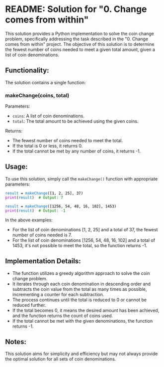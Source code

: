 <h1>README: Solution for "0. Change comes from within"</h1>
<p>This solution provides a Python implementation to solve the coin change problem, specifically addressing the task described in the "0. Change comes from within" project. The objective of this solution is to determine the fewest number of coins needed to meet a given total amount, given a list of coin denominations.</p>

<h2>Functionality:</h2>
<p>The solution contains a single function:</p>

<h3>makeChange(coins, total)</h3>
<p>Parameters:</p>
<ul>
  <li><code>coins</code>: A list of coin denominations.</li>
  <li><code>total</code>: The total amount to be achieved using the given coins.</li>
</ul>
<p>Returns:</p>
<ul>
  <li>The fewest number of coins needed to meet the total.</li>
  <li>If the total is 0 or less, it returns 0.</li>
  <li>If the total cannot be met by any number of coins, it returns -1.</li>
</ul>

<h2>Usage:</h2>
<p>To use this solution, simply call the <code>makeChange()</code> function with appropriate parameters:</p>

<pre><code><span style="color: #0070c1;">result</span> <span style="color: #000000;">=</span> <span style="color: #0070c1;">makeChange</span><span style="color: #000000;">([1, 2, 25], 37)
</span><span style="color: #af00db;">print</span><span style="color: #000000;">(</span><span style="color: #0070c1;">result</span><span style="color: #000000;">)  </span><span style="color: #007f00;"># Output: 7

</span><span style="color: #0070c1;">result</span> <span style="color: #000000;">=</span> <span style="color: #0070c1;">makeChange</span><span style="color: #000000;">([1256, 54, 48, 16, 102], 1453)
</span><span style="color: #af00db;">print</span><span style="color: #000000;">(</span><span style="color: #0070c1;">result</span><span style="color: #000000;">)  </span><span style="color: #007f00;"># Output: -1
</span></code></pre>

<p>In the above examples:</p>
<ul>
  <li>For the list of coin denominations [1, 2, 25] and a total of 37, the fewest number of coins needed is 7.</li>
  <li>For the list of coin denominations [1256, 54, 48, 16, 102] and a total of 1453, it's not possible to meet the total, so the function returns -1.</li>
</ul>

<h2>Implementation Details:</h2>
<ul>
  <li>The function utilizes a greedy algorithm approach to solve the coin change problem.</li>
  <li>It iterates through each coin denomination in descending order and subtracts the coin value from the total as many times as possible, incrementing a counter for each subtraction.</li>
  <li>The process continues until the total is reduced to 0 or cannot be reduced further.</li>
  <li>If the total becomes 0, it means the desired amount has been achieved, and the function returns the count of coins used.</li>
  <li>If the total cannot be met with the given denominations, the function returns -1.</li>
</ul>

<h2>Notes:</h2>
<p>This solution aims for simplicity and efficiency but may not always provide the optimal solution for all sets of coin denominations.</p>